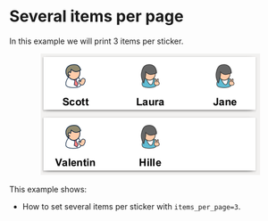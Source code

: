 # Several items per page

In this example we will print 3 items per sticker.

<p align='center'><img src="./screenshot.png" alt="screenshot"></p>

This example shows:

- How to set several items per sticker with ``items_per_page=3``.
